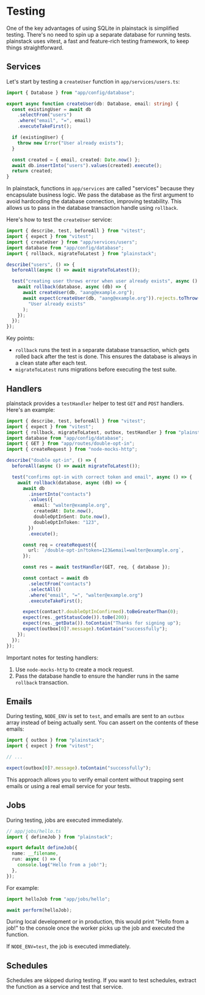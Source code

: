 # Testing

One of the key advantages of using SQLite in plainstack is simplified testing. There's no need to spin up a separate database for running tests. plainstack uses vitest, a fast and feature-rich testing framework, to keep things straightforward.

## Services

Let's start by testing a `createUser` function in `app/services/users.ts`:

```typescript
import { Database } from "app/config/database";

export async function createUser(db: Database, email: string) {
  const existingUser = await db
    .selectFrom("users")
    .where("email", "=", email)
    .executeTakeFirst();

  if (existingUser) {
    throw new Error("User already exists");
  }

  const created = { email, created: Date.now() };
  await db.insertInto("users").values(created).execute();
  return created;
}
```

In plainstack, functions in `app/services` are called "services" because they encapsulate business logic. We pass the database as the first argument to avoid hardcoding the database connection, improving testability. This allows us to pass in the database transaction handle using `rollback`.

Here's how to test the `createUser` service:

```typescript
import { describe, test, beforeAll } from "vitest";
import { expect } from "vitest";
import { createUser } from "app/services/users";
import database from "app/config/database";
import { rollback, migrateToLatest } from "plainstack";

describe("users", () => {
  beforeAll(async () => await migrateToLatest());

  test("creating user throws error when user already exists", async () => {
    await rollback(database, async (db) => {
      await createUser(db, "aang@example.org");
      await expect(createUser(db, "aang@example.org")).rejects.toThrow(
        "User already exists"
      );
    });
  });
});
```

Key points:

- `rollback` runs the test in a separate database transaction, which gets rolled back after the test is done. This ensures the database is always in a clean state after each test.
- `migrateToLatest` runs migrations before executing the test suite.

## Handlers

plainstack provides a `testHandler` helper to test `GET` and `POST` handlers. Here's an example:

```typescript
import { describe, test, beforeAll } from "vitest";
import { expect } from "vitest";
import { rollback, migrateToLatest, outbox, testHandler } from "plainstack";
import database from "app/config/database";
import { GET } from "app/routes/double-opt-in";
import { createRequest } from "node-mocks-http";

describe("double opt-in", () => {
  beforeAll(async () => await migrateToLatest());

  test("confirms opt-in with correct token and email", async () => {
    await rollback(database, async (db) => {
      await db
        .insertInto("contacts")
        .values({
          email: "walter@example.org",
          createdAt: Date.now(),
          doubleOptInSent: Date.now(),
          doubleOptInToken: "123",
        })
        .execute();

      const req = createRequest({
        url: `/double-opt-in?token=123&email=walter@example.org`,
      });

      const res = await testHandler(GET, req, { database });

      const contact = await db
        .selectFrom("contacts")
        .selectAll()
        .where("email", "=", "walter@example.org")
        .executeTakeFirst();

      expect(contact?.doubleOptInConfirmed).toBeGreaterThan(0);
      expect(res._getStatusCode()).toBe(200);
      expect(res._getData()).toContain("Thanks for signing up");
      expect(outbox[0]?.message).toContain("successfully");
    });
  });
});
```

Important notes for testing handlers:

1. Use `node-mocks-http` to create a mock request.
2. Pass the database handle to ensure the handler runs in the same `rollback` transaction.

## Emails

During testing, `NODE_ENV` is set to `test`, and emails are sent to an `outbox` array instead of being actually sent. You can assert on the contents of these emails:

```typescript
import { outbox } from "plainstack";
import { expect } from "vitest";

// ...

expect(outbox[0]?.message).toContain("successfully");
```

This approach allows you to verify email content without trapping sent emails or using a real email service for your tests.

## Jobs

During testing, jobs are executed immediately.

```typescript
// app/jobs/hello.ts
import { defineJob } from "plainstack";

export default defineJob({
  name: __filename,
  run: async () => {
    console.log("Hello from a job!");
  },
});
```

For example:

```typescript
import helloJob from "app/jobs/hello";

await perform(helloJob);
```

During local development or in production, this would print "Hello from a job!" to the console once the worker picks up the job and executed the function.

If `NODE_ENV=test`, the job is executed immediately.

## Schedules

Schedules are skipped during testing. If you want to test schedules, extract the function as a service and test that service.
